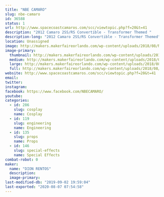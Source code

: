 ```yaml
---
title: "NBE CAMARO"
slug: nbe-camaro
id: 36588
status: 1
url: http://www.spacecoastcamaros.com/scc/viewtopic.php?f=20&t=41
description: "2012 Camaro 2SS/RS Convertible - Transformer Themed "
description-long: "2012 Camaro 2SS/RS Convertible - Transformer Themed"
location: Unassigned
image: http://makers.makerfaireorlando.com/wp-content/uploads/2018/08/NBECAMARO.jpg
image-primary:
  thumbnail: http://makers.makerfaireorlando.com/wp-content/uploads/2018/08/NBECAMARO-150x150.jpg
  medium: http://makers.makerfaireorlando.com/wp-content/uploads/2018/08/NBECAMARO-300x200.jpg
  large: http://makers.makerfaireorlando.com/wp-content/uploads/2018/08/NBECAMARO.jpg
  full: http://makers.makerfaireorlando.com/wp-content/uploads/2018/08/NBECAMARO.jpg
website: http://www.spacecoastcamaros.com/scc/viewtopic.php?f=20&t=41
email: 
twitter: 
instagram: 
facebook: https://www.facebook.com/NBECAMARO/
youtube: 
categories:
  - id: 286
    slug: cosplay
    name: Cosplay
  - id: 119
    slug: engineering
    name: Engineering
  - id: 135
    slug: props
    name: Props
  - id: 146
    slug: special-effects
    name: Special Effects
combat-robot: 0
maker:
  name: "DION RENTOS"
  description:
  image-primary: 
last-modified-db: "2019-09-02 19:59:04"
last-exported: "2020-08-07 07:54:58"
---
```

